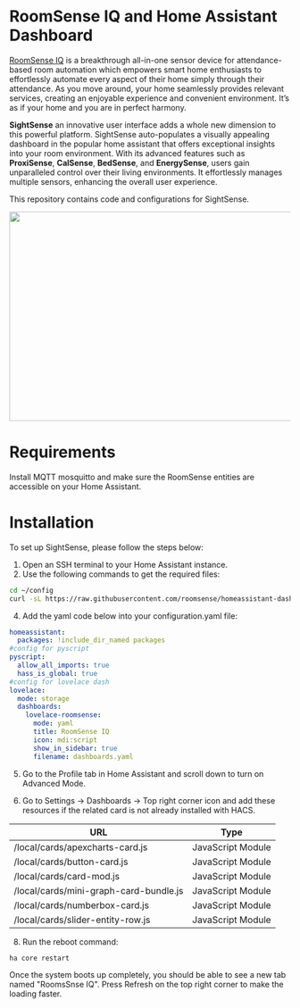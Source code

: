 # RoomSense IQ and Home Assistant Dashboard

[RoomSense IQ](https://www.roomsenselabs.com "www.roomsenselabs.com") is a breakthrough all-in-one sensor device for attendance-based room automation which empowers smart home enthusiasts to effortlessly automate every aspect of their home simply through their attendance. As you move around, your home seamlessly provides relevant services, creating an enjoyable experience and convenient environment. It’s as if your home and you are in perfect harmony.

**SightSense**  an innovative user interface adds a whole new dimension to this powerful platform. SightSense auto-populates a visually appealing dashboard in the popular home assistant that offers exceptional insights into your room environment. With its advanced features such as **ProxiSense**, **CalSense**, **BedSense**, and **EnergySense**, users gain unparalleled control over their living environments. It effortlessly manages multiple sensors, enhancing the overall user experience.


This repository contains code and configurations for SightSense. 

<img src="https://drive.google.com/uc?export=view&id=1dLDwZrMXrG-qxOB9Yj37AN5snObpj3An" width="750" height="375" />

# Requirements

 Install MQTT mosquitto and make sure the RoomSense entities are accessible on your Home Assistant.

# Installation

To set up SightSense, please follow the steps below:

1. Open an SSH terminal to your Home Assistant instance.
2. Use the following commands to get the required files:
   
```bash
cd ~/config
curl -sL https://raw.githubusercontent.com/roomsense/homeassistant-dashboard/main/get-all.sh | bash -s
```
4. Add the yaml code below into your configuration.yaml file:
```yaml
homeassistant:
  packages: !include_dir_named packages
#config for pyscript
pyscript:
  allow_all_imports: true
  hass_is_global: true
#config for lovelace dash
lovelace:
  mode: storage
  dashboards:
    lovelace-roomsense:
      mode: yaml
      title: RoomSense IQ
      icon: mdi:script
      show_in_sidebar: true
      filename: dashboards.yaml
```

5. Go to the Profile tab in Home Assistant and scroll down to turn on Advanced Mode.
   
7. Go to Settings → Dashboards → Top right corner icon and add these resources if the related card is not already installed with HACS.

| URL                                  | Type                |
| ------------------------------------ | ------------------- |
| /local/cards/apexcharts-card.js       | JavaScript Module   |
| /local/cards/button-card.js           | JavaScript Module   |
| /local/cards/card-mod.js              | JavaScript Module   |
| /local/cards/mini-graph-card-bundle.js| JavaScript Module   |
| /local/cards/numberbox-card.js        | JavaScript Module   |
| /local/cards/slider-entity-row.js     | JavaScript Module   |


8. Run the reboot command:
```bash
ha core restart
```

Once the system boots up completely, you should be able to see a new tab named "RoomsSnse IQ". Press Refresh on the top right corner to make the loading faster. 
